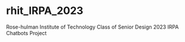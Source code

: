 # rhit_IRPA_2023
Rose-hulman Institute of Technology Class of Senior Design 2023 IRPA Chatbots Project
